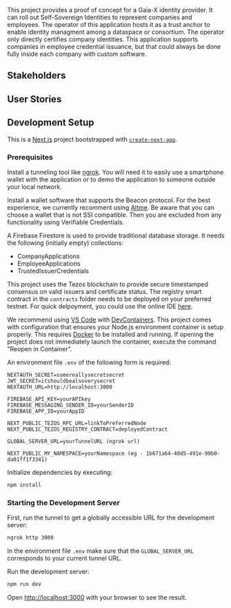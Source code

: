 This project provides a proof of concept for a Gaia-X identity provider. It can roll out Self-Sovereign Identities to represent companies and employees. The operator of this application hosts it as a trust anchor to enable identity managment among a dataspace or consortium. The operator only directly certifies company identities. This application supports companies in employee credential issuance, but that could always be done fully inside each company with custom software.

## Stakeholders

## User Stories

## Development Setup

This is a [Next.js](https://nextjs.org/) project bootstrapped with [`create-next-app`](https://github.com/vercel/next.js/tree/canary/packages/create-next-app).

### Prerequisites

Install a tunneling tool like [ngrok](https://ngrok.com). You will need it to easily use a smartphone wallet with the application or to demo the application to someone outside your local network.

Install a wallet software that supports the Beacon protocol. For the best experience, we currently recomment using [Altme](https://altme.io). Be aware that you can choose a wallet that is not SSI compatible. Then you are excluded from any functionality using Verifiable Credentials.

A Firebase Firestore is used to provide traditional database storage. It needs the following (initially empty) collections:

- CompanyApplications
- EmployeeApplications
- TrustedIssuerCredentials

This project uses the Tezos blockchain to provide secure timestamped consensus on valid issuers and certificate status. The registry smart contract in the `contracts` folder needs to be deployed on your preferred testnet. For quick delpoyment, you could use the online IDE [here](https://ide.ligolang.org/local).

We recommend using [VS Code](https://code.visualstudio.com) with [DevContainers](https://code.visualstudio.com/docs/devcontainers/containers). This project comes with configuration that ensures your Node.js environment container is setup properly. This requires [Docker](https://www.docker.com) to be installed and running. If opening the project does not immediately launch the container, execute the command "Reopen in Container".

An environment file `.env` of the following form is required:

```
NEXTAUTH_SECRET=somereallysecretsecret
JWT_SECRET=itshouldbealsoverysecret
NEXTAUTH_URL=http://localhost:3000

FIREBASE_API_KEY=yourAPIkey
FIREBASE_MESSAGING_SENDER_ID=yourSenderID
FIREBASE_APP_ID=yourAppID

NEXT_PUBLIC_TEZOS_RPC_URL=linkToPreferredNode
NEXT_PUBLIC_TEZOS_REGISTRY_CONTRACT=deployedContract

GLOBAL_SERVER_URL=yourTunnelURL (ngrok url)

NEXT_PUBLIC_MY_NAMESPACE=yourNamespace (eg - 1b671a64-40d5-491e-99b0-da01ff1f3341)
```

Initialize dependencies by executing:

```bash
npm install
```

### Starting the Development Server

First, run the tunnel to get a globally accessible URL for the development server:

```bash
ngrok http 3000
```

In the environment file `.env` make sure that the `GLOBAL_SERVER_URL` corresponds to your current tunnel URL.

Run the development server:

```bash
npm run dev
```

Open [http://localhost:3000](http://localhost:3000) with your browser to see the result.
